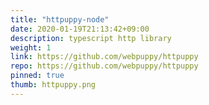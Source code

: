 ```yaml
---
title: "httpuppy-node"
date: 2020-01-19T21:13:42+09:00
description: typescript http library
weight: 1
link: https://github.com/webpuppy/httpuppy
repo: https://github.com/webpuppy/httpuppy
pinned: true
thumb: httpuppy.png
---
```

